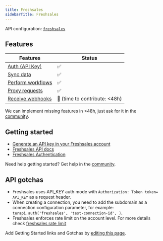 ```yaml
---
title: Freshsales  
sidebarTitle: Freshsales  
---
```


API configuration: [`freshsales`](https://terapi.dev/providers.yaml)

## Features

| Features | Status |
| - | - |
| [Auth (API Key)](/integrate/guides/authorize-an-api) | ✅ |
| [Sync data](/integrate/guides/sync-data-from-an-api) | ✅ |
| [Perform workflows](/integrate/guides/perform-workflows-with-an-api) | ✅ |
| [Proxy requests](/integrate/guides/proxy-requests-to-an-api) | ✅ |
| [Receive webhooks](/integrate/guides/receive-webhooks-from-an-api) | 🚫 (time to contribute: &lt;48h) |

We can implement missing features in &lt;48h, just ask for it in the [community](#).

## Getting started

-   [Generate an API key in your Freshsales account](https://support.freshsales.io/en/support/solutions/articles/220099-how-to-find-my-api-key)
-   [Freshsales API docs](https://developer.freshsales.io/api)
-   [Freshsales Authentication](https://developer.freshsales.io/api/#authentication)

Need help getting started? Get help in the [community](#).

## API gotchas

- Freshsales uses API_KEY auth mode with `Authorization: Token token= API_KEY` as a request header.
- When creating a connection, you need to add the subdomain as a connection configuration parameter, for example: `terapi.auth('freshsales', 'test-connection-id', )`.
- Freshsales enforces rate limit on the account level. For more details check [freshsales rate limit](https://support.freshsales.io/en/support/solutions/articles/223406-does-freshsales-have-api-request-limits-for-an-account-)

Add Getting Started links and Gotchas by [editing this page](#).

